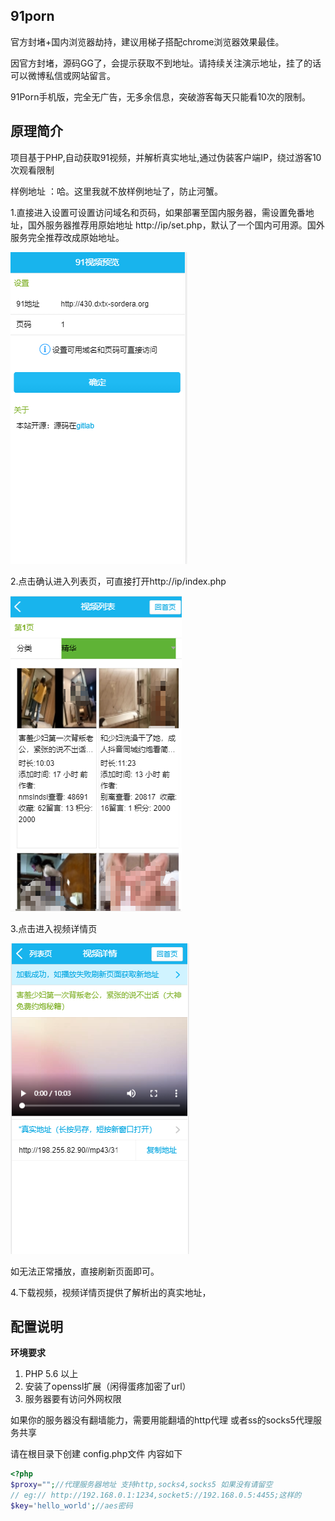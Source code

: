 ## 91porn

官方封堵+国内浏览器劫持，建议用梯子搭配chrome浏览器效果最佳。

因官方封堵，源码GG了，会提示获取不到地址。请持续关注演示地址，挂了的话可以微博私信或网站留言。

91Porn手机版，完全无广告，无多余信息，突破游客每天只能看10次的限制。


## 原理简介

项目基于PHP,自动获取91视频，并解析真实地址,通过伪装客户端IP，绕过游客10次观看限制

样例地址 ：哈。这里我就不放样例地址了，防止河蟹。


1.直接进入设置可设置访问域名和页码，如果部署至国内服务器，需设置免番地址，国外服务器推荐用原始地址 http://ip/set.php，默认了一个国内可用源。国外服务完全推荐改成原始地址。

<img src="frozenui/img/007452UMly1foya1v9unwj30a40aojri.png"/>

2.点击确认进入列表页，可直接打开http://ip/index.php  

<img src="frozenui/img/007452UMly1foya2fnqbzj30b70hfq6o.png"/>

3.点击进入视频详情页

<img src="frozenui/img/007452UMly1foya3q7nn8j30b60bf763.png"/>

如无法正常播放，直接刷新页面即可。

4.下载视频，视频详情页提供了解析出的真实地址，

## 配置说明

<b>环境要求</b>
<ol>
<li>PHP 5.6 以上</li>
<li>安装了openssl扩展（闲得蛋疼加密了url）</li>
<li>服务器要有访问外网权限</li>
</ol>

如果你的服务器没有翻墙能力，需要用能翻墙的http代理 或者ss的socks5代理服务共享

请在根目录下创建 config.php文件
内容如下
```php
<?php
$proxy="";//代理服务器地址 支持http,socks4,socks5 如果没有请留空
// eg:// http://192.168.0.1:1234,socket5://192.168.0.5:4455;这样的
$key='hello_world';//aes密码
```
